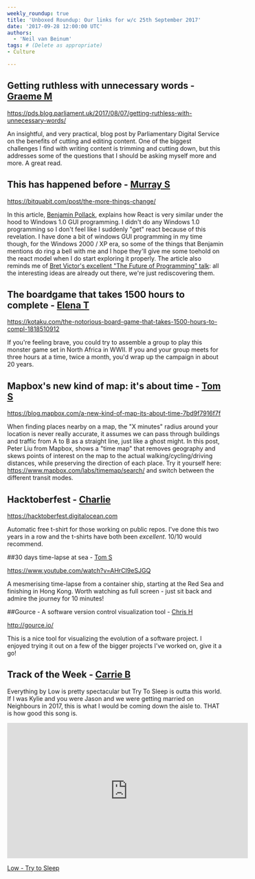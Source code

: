 ```yaml
---
weekly_roundup: true
title: 'Unboxed Roundup: Our links for w/c 25th September 2017'
date: '2017-09-28 12:00:00 UTC'
authors:
  - 'Neil van Beinum'
tags: # (Delete as appropriate)
- Culture

---
```


## Getting ruthless with unnecessary words - [Graeme M](/people#graeme-mccubbin)

https://pds.blog.parliament.uk/2017/08/07/getting-ruthless-with-unnecessary-words/

An insightful, and very practical, blog post by Parliamentary Digital Service on the benefits of cutting and editing content. One of the biggest challenges I find with writing content is trimming and cutting down, but this addresses some of the questions that I should be asking myself more and  more. A great read.

## This has happened before - [Murray S](/people#murray-steele)

https://bitquabit.com/post/the-more-things-change/

In this article, [Benjamin Pollack](https://twitter.com/gecko), explains
how React is very similar under the hood to Windows 1.0 GUI programming.
I didn't do any Windows 1.0 programming so I don't feel like I suddenly
"get" react because of this revelation.  I have done a bit of windows
GUI programming in my time though, for the Windows 2000 / XP era, so some
of the things that Benjamin mentions do ring a bell with me and I hope
they'll give me some toehold on the react model when I do start exploring
it properly.  The article also reminds me of [Bret Victor's excellent "The 
Future of Programming" talk](http://worrydream.com/dbx/): all the 
interesting ideas are already out there, we're just rediscovering them.

## The boardgame that takes 1500 hours to complete - [Elena T](/people#elena-tanasoiu)

https://kotaku.com/the-notorious-board-game-that-takes-1500-hours-to-compl-1818510912

If you're feeling brave, you could try to assemble a group to play this monster game set in North Africa in WWII. If you and your group meets for three hours at a time, twice a month, you'd wrap up the campaign in about 20 years.

## Mapbox's new kind of map: it's about time - [Tom S](/people#tom-sabin)

https://blog.mapbox.com/a-new-kind-of-map-its-about-time-7bd9f7916f7f

When finding places nearby on a map, the "X minutes" radius around your location is never really accurate, it assumes we can pass through buildings and traffic from A to B as a straight line, just like a ghost might. In this post, Peter Liu from Mapbox, shows a "time map" that removes geography and skews points of interest on the map to the actual walking/cycling/driving distances, while preserving the direction of each place. Try it yourself here: https://www.mapbox.com/labs/timemap/search/ and switch between the different transit modes.

## Hacktoberfest - [Charlie](/people#charlie-egan)

https://hacktoberfest.digitalocean.com

Automatic free t-shirt for those working on public repos. I've done this two years in a row and the t-shirts have both been _excellent_. 10/10 would recommend.

##30 days time-lapse at sea - [Tom S](/people#tom-sabin)

https://www.youtube.com/watch?v=AHrCI9eSJGQ

A mesmerising time-lapse from a container ship, starting at the Red Sea and finishing in Hong Kong. Worth watching as full screen - just sit back and admire the journey for 10 minutes!

##Gource - A software version control visualization tool - [Chris H](/people#chris-holmes)

http://gource.io/

This is a nice tool for visualizing the evolution of a software project. I enjoyed trying it out on a few of the bigger projects I've worked on, give it a go!

## Track of the Week - [Carrie B](/people#carrie-bedingfield)

Everything by Low is pretty spectacular but Try To Sleep is outta this world. If I was Kylie and you were Jason and we were getting married on Neighbours in 2017, this is what I would be coming down the aisle to. THAT is how good this song is.

<iframe width="560" height="315" src="https://www.youtube.com/embed/wXgc0I0zsYs" frameborder="0" allowfullscreen></iframe>

[Low - Try to Sleep](https://www.youtube.com/watch?v=wXgc0I0zsYs)
